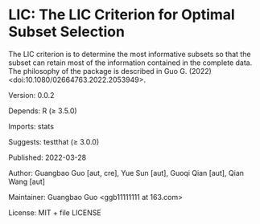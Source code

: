 # LIC: The LIC Criterion for Optimal Subset Selection
The LIC criterion is to determine the most informative subsets so that the subset can retain most of the information contained in the complete data. The philosophy of the package is described in Guo G. (2022) &lt;doi:10.1080/02664763.2022.2053949>.

Version:	0.0.2

Depends:	R (≥ 3.5.0)

Imports:	stats

Suggests:	testthat (≥ 3.0.0)

Published:	2022-03-28

Author:	Guangbao Guo [aut, cre], Yue Sun [aut], Guoqi Qian [aut], Qian Wang [aut]

Maintainer:	Guangbao Guo <ggb11111111 at 163.com>

License:	MIT + file LICENSE
